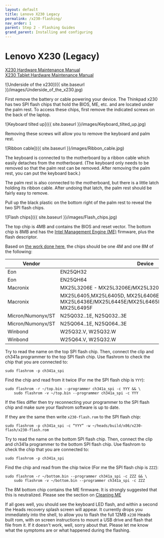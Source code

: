 ```yaml
---
layout: default
title: Lenovo X230 Legacy
permalink: /x230-flashing/
nav_order: 1
parent: Step 2 - Flashing Guides
grand_parent: Installing and configuring
---
```


Lenovo X230 (Legacy)
===

[X230 Hardware Maintenance Manual](https://web.archive.org/web/20201112030049/https://thinkpads.com/support/hmm/hmm_pdf/x230_x230i_hmm_en_0b48666_01.pdf)  
[X230 Tablet Hardware Maintenance Manual](https://web.archive.org/web/20130908100917/http://download.lenovo.com/pccbbs/mobiles_pdf/0b48730.pdf)

![Underside of the x230]({{ site.baseurl }}/images/Underside_of_the_x230.jpg)

First remove the battery or cable powering your device. The Thinkpad x230 has
 two SPI flash chips that hold the BIOS, ME, etc. and are located under the
 palm rest. To access these chips, first remove the indicated screws on the back
 of the laptop.

![Keyboard tilted up]({{ site.baseurl }}/images/Keyboard_tilted_up.jpg)

Removing these screws will allow you to remove the keyboard and palm rest.

![Ribbon cable]({{ site.baseurl }}/images/Ribbon_cable.jpg)

The keyboard is connected to the motherboard by a ribbon cable which easily
 detaches from the motherboard. (The keyboard only needs to be removed so that
 the palm rest can be removed. After removing the palm rest, you can put the
 keyboard back.)

The palm rest is also connected to the motherboard, but there is a little latch
 holding its ribbon cable. After undoing that latch, the palm rest should be
fairly easy to remove.

Pull up the black plastic on the bottom right of the palm rest to reveal the two
 SPI flash chips.

![Flash chips]({{ site.baseurl }}/images/Flash_chips.jpg)

The top chip is 4MB and contains the BIOS and reset vector. The bottom chip is
 8MB and has the [Intel Management Engine (ME)](https://www.flashrom.org/ME)
  firmware, plus the flash descriptor.

Based on [the work done here](https://github.com/osresearch/heads/issues/716),
 the chips should be one 4M and one 8M of the following:

|Vendor|Device| size|
|---|---|---|
|Eon | EN25QH32 | 4M|
|Eon| EN25QH64 | 8M|
|Macronix|MX25L3206E - MX25L3206E/MX25L3208E|4M|
|Macronix|MX25L6405,MX25L6405D, MX25L6406E/MX25L6408E, MX25L6436E/MX25L6445E/MX25L6465E/MX25L6473E/MX25L6473F, MX25L6495F|8M|
|Micron/Numonyx/ST|N25Q032..1E,  N25Q032..3E|4M|
|Micron/Numonyx/ST|N25Q064..1E,  N25Q064..3E|8M|
|Winbond | W25Q32.V, W25Q32.W | 4M|
|Winbond | W25Q64.V, W25Q32.W  | 8M|

Try to read the name on the top SPI flash chip. Then, connect the clip and
 ch341a programmer to the top SPI flash chip. Use flashrom to check the chip
  that you are connected to:

```shell
sudo flashrom -p ch341a_spi
```

Find the chip and read from it twice (For me the SPI flash chip is `YYY`):

```shell
sudo flashrom -r ~/top.bin --programmer ch341a_spi -c YYY && \
    sudo flashrom -v ~/top.bin --programmer ch341a_spi -c YYY
```

If the files differ then try reconnecting your programmer to the SPI flash chip
 and make sure your flashrom software is up to date.

If they are the same then write `x230-flash.rom` to the SPI flash chip:

```shell
sudo flashrom -p ch341a_spi -c “YYY” -w ~/heads/build/x86/x230-flash/x230-flash.rom
```

Try to read the name on the bottom SPI flash chip. Then, connect the clip and
 ch341a programmer to the bottom SPI flash chip. Use flashrom to check the chip
  that you are connected to:

```shell
sudo flashrom -p ch341a_spi
```

Find the chip and read from the chip twice (For me the SPI flash chip is `ZZZ`):

```shell
sudo flashrom -r ~/bottom.bin --programmer ch341a_spi -c ZZZ && \
    sudo flashrom -v ~/bottom.bin --programmer ch341a_spi -c ZZZ
```

The 8M bottom chip contains the ME firmware.  It is strongly suggested that this
 is neutralized.  Please see the section on [Cleaning ME](/Clean-the-ME-firmware/)

If all goes well, you should see the keyboard LED flash, and within a second the
 Heads recovery splash screen will appear. It currently drops you immediately
 into the shell, to allow you to flash the full 12MB `x230` Heads built rom, with 
 on screen instructions to mount a USB drive and flash that file from it.
 If it doesn't work, well, sorry about that. Please let me know what the symptoms 
 are or what happened during the flashing.
